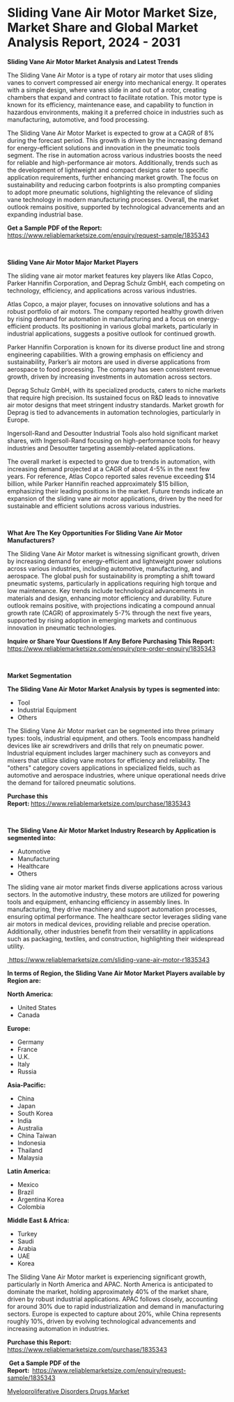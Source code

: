 <p><h1>Sliding Vane Air Motor Market Size, Market Share and Global Market Analysis Report, 2024 - 2031</h1></p><p><strong>Sliding Vane Air Motor Market Analysis and Latest Trends</strong></p>
<p><p>The Sliding Vane Air Motor is a type of rotary air motor that uses sliding vanes to convert compressed air energy into mechanical energy. It operates with a simple design, where vanes slide in and out of a rotor, creating chambers that expand and contract to facilitate rotation. This motor type is known for its efficiency, maintenance ease, and capability to function in hazardous environments, making it a preferred choice in industries such as manufacturing, automotive, and food processing.</p><p>The Sliding Vane Air Motor Market is expected to grow at a CAGR of 8% during the forecast period. This growth is driven by the increasing demand for energy-efficient solutions and innovation in the pneumatic tools segment. The rise in automation across various industries boosts the need for reliable and high-performance air motors. Additionally, trends such as the development of lightweight and compact designs cater to specific application requirements, further enhancing market growth. The focus on sustainability and reducing carbon footprints is also prompting companies to adopt more pneumatic solutions, highlighting the relevance of sliding vane technology in modern manufacturing processes. Overall, the market outlook remains positive, supported by technological advancements and an expanding industrial base.</p></p>
<p><strong>Get a Sample PDF of the Report:&nbsp;</strong> <a href="https://www.reliablemarketsize.com/enquiry/request-sample/1835343?utm_campaign=1991&utm_medium=2&utm_source=Github&utm_content=ia&utm_term=31122024&utm_id=sliding-vane-air-motor">https://www.reliablemarketsize.com/enquiry/request-sample/1835343</a></p>
<p>&nbsp;</p>
<p><strong>Sliding Vane Air Motor Major Market Players</strong></p>
<p><p>The sliding vane air motor market features key players like Atlas Copco, Parker Hannifin Corporation, and Deprag Schulz GmbH, each competing on technology, efficiency, and applications across various industries. </p><p>Atlas Copco, a major player, focuses on innovative solutions and has a robust portfolio of air motors. The company reported healthy growth driven by rising demand for automation in manufacturing and a focus on energy-efficient products. Its positioning in various global markets, particularly in industrial applications, suggests a positive outlook for continued growth.</p><p>Parker Hannifin Corporation is known for its diverse product line and strong engineering capabilities. With a growing emphasis on efficiency and sustainability, Parker’s air motors are used in diverse applications from aerospace to food processing. The company has seen consistent revenue growth, driven by increasing investments in automation across sectors.</p><p>Deprag Schulz GmbH, with its specialized products, caters to niche markets that require high precision. Its sustained focus on R&D leads to innovative air motor designs that meet stringent industry standards. Market growth for Deprag is tied to advancements in automation technologies, particularly in Europe.</p><p>Ingersoll-Rand and Desoutter Industrial Tools also hold significant market shares, with Ingersoll-Rand focusing on high-performance tools for heavy industries and Desoutter targeting assembly-related applications.</p><p>The overall market is expected to grow due to trends in automation, with increasing demand projected at a CAGR of about 4-5% in the next few years. For reference, Atlas Copco reported sales revenue exceeding $14 billion, while Parker Hannifin reached approximately $15 billion, emphasizing their leading positions in the market. Future trends indicate an expansion of the sliding vane air motor applications, driven by the need for sustainable and efficient solutions across various industries.</p></p>
<p>&nbsp;</p>
<p><strong>What Are The Key Opportunities For Sliding Vane Air Motor Manufacturers?</strong></p>
<p><p>The Sliding Vane Air Motor market is witnessing significant growth, driven by increasing demand for energy-efficient and lightweight power solutions across various industries, including automotive, manufacturing, and aerospace. The global push for sustainability is prompting a shift toward pneumatic systems, particularly in applications requiring high torque and low maintenance. Key trends include technological advancements in materials and design, enhancing motor efficiency and durability. Future outlook remains positive, with projections indicating a compound annual growth rate (CAGR) of approximately 5-7% through the next five years, supported by rising adoption in emerging markets and continuous innovation in pneumatic technologies.</p></p>
<p><strong>Inquire or Share Your Questions If Any Before Purchasing This Report:</strong> <a href="https://www.reliablemarketsize.com/enquiry/pre-order-enquiry/1835343?utm_campaign=1991&utm_medium=2&utm_source=Github&utm_content=ia&utm_term=31122024&utm_id=sliding-vane-air-motor">https://www.reliablemarketsize.com/enquiry/pre-order-enquiry/1835343</a></p>
<p>&nbsp;</p>
<p><strong>Market Segmentation</strong></p>
<p><strong>The Sliding Vane Air Motor Market Analysis by types is segmented into:</strong></p>
<p><ul><li>Tool</li><li>Industrial Equipment</li><li>Others</li></ul></p>
<p><p>The Sliding Vane Air Motor market can be segmented into three primary types: tools, industrial equipment, and others. Tools encompass handheld devices like air screwdrivers and drills that rely on pneumatic power. Industrial equipment includes larger machinery such as conveyors and mixers that utilize sliding vane motors for efficiency and reliability. The "others" category covers applications in specialized fields, such as automotive and aerospace industries, where unique operational needs drive the demand for tailored pneumatic solutions.</p></p>
<p><strong>Purchase this Report:&nbsp;</strong><a href="https://www.reliablemarketsize.com/purchase/1835343?utm_campaign=1991&utm_medium=2&utm_source=Github&utm_content=ia&utm_term=31122024&utm_id=sliding-vane-air-motor">https://www.reliablemarketsize.com/purchase/1835343</a></p>
<p>&nbsp;</p>
<p><strong>The Sliding Vane Air Motor Market Industry Research by Application is segmented into:</strong></p>
<p><ul><li>Automotive</li><li>Manufacturing</li><li>Healthcare</li><li>Others</li></ul></p>
<p><p>The sliding vane air motor market finds diverse applications across various sectors. In the automotive industry, these motors are utilized for powering tools and equipment, enhancing efficiency in assembly lines. In manufacturing, they drive machinery and support automation processes, ensuring optimal performance. The healthcare sector leverages sliding vane air motors in medical devices, providing reliable and precise operation. Additionally, other industries benefit from their versatility in applications such as packaging, textiles, and construction, highlighting their widespread utility.</p></p>
<p><a href="https://www.reliablemarketsize.com/sliding-vane-air-motor-r1835343?utm_campaign=1991&utm_medium=2&utm_source=Github&utm_content=ia&utm_term=31122024&utm_id=sliding-vane-air-motor">&nbsp;https://www.reliablemarketsize.com/sliding-vane-air-motor-r1835343</a></p>
<p><strong>In terms of Region, the Sliding Vane Air Motor Market Players available by Region are:</strong></p>
<p>
    <p> <strong> North America: </strong>
        <ul>
            <li>United States</li>
            <li>Canada</li>
        </ul>
        </p> 
    <p> <strong> Europe: </strong>
        <ul>
            <li>Germany</li>
            <li>France</li>
            <li>U.K.</li>
            <li>Italy</li>
            <li>Russia</li>
        </ul>
        </p> 
    <p> <strong> Asia-Pacific: </strong>
        <ul>
            <li>China</li>
            <li>Japan</li>
            <li>South Korea</li>
            <li>India</li>
            <li>Australia</li>
            <li>China Taiwan</li>
            <li>Indonesia</li>
            <li>Thailand</li>
            <li>Malaysia</li>
        </ul>
        </p> 
    <p> <strong> Latin America: </strong>
        <ul>
            <li>Mexico</li>
            <li>Brazil</li>
            <li>Argentina Korea</li>
            <li>Colombia</li>
        </ul>
        </p> 
    <p> <strong> Middle East & Africa: </strong>
        <ul>
            <li>Turkey</li>
            <li>Saudi</li>
            <li>Arabia</li>
            <li>UAE</li>
            <li>Korea</li>
        </ul>
    </p>
    </p>
<p><p>The Sliding Vane Air Motor market is experiencing significant growth, particularly in North America and APAC. North America is anticipated to dominate the market, holding approximately 40% of the market share, driven by robust industrial applications. APAC follows closely, accounting for around 30% due to rapid industrialization and demand in manufacturing sectors. Europe is expected to capture about 20%, while China represents roughly 10%, driven by evolving technological advancements and increasing automation in industries.</p></p>
<p><strong>Purchase this Report: </strong><a href="https://www.reliablemarketsize.com/purchase/1835343?utm_campaign=1991&utm_medium=2&utm_source=Github&utm_content=ia&utm_term=31122024&utm_id=sliding-vane-air-motor">https://www.reliablemarketsize.com/purchase/1835343</a></p>
<p>&nbsp;<strong>Get a Sample PDF of the Report:&nbsp;&nbsp;</strong><a href="https://www.reliablemarketsize.com/enquiry/request-sample/1835343?utm_campaign=1991&utm_medium=2&utm_source=Github&utm_content=ia&utm_term=31122024&utm_id=sliding-vane-air-motor">https://www.reliablemarketsize.com/enquiry/request-sample/1835343</a></p>
<p><strong></strong></p>
<p><p><a href="https://github.com/YashRP12/Market-Research-Report-List-6/blob/main/myeloproliferative-disorders-drugs-market.md?utm_campaign=1991&utm_medium=2&utm_source=Github&utm_content=ia&utm_term=31122024&utm_id=sliding-vane-air-motor">Myeloproliferative Disorders Drugs Market</a></p></p>